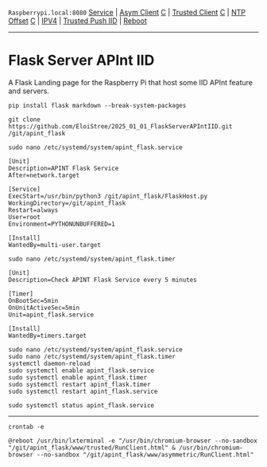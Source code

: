 `Raspberrypi.local:8080`
[Service](http://raspberrypi.local:8080/services) | [Asym Client](http://raspberrypi.local:8080/asym-client) [C](https://github.com/EloiStree/2025_01_01_AsymmetricServerAPIntIID) |
[Trusted Client](http://raspberrypi.local:8080/trusted-client) [C](https://github.com/EloiStree/2025_01_01_TrustedServerAPIntIID) | [NTP Offset](http://raspberrypi.local:8080/ntp) [C](https://github.com/EloiStree/2025_01_01_HelloPiOsNtpServer) |
[IPV4](http://raspberrypi.local:8080/ipv4) | [Trusted Push IID](http://raspberrypi.local:8080/push_iid) |
[Reboot](http://raspberrypi.local:8080/reboot)  

-------------

# Flask Server APInt IID

A Flask Landing page for the Raspberry Pi that host some IID APInt feature and servers.


```
pip install flask markdown --break-system-packages
```

```
git clone https://github.com/EloiStree/2025_01_01_FlaskServerAPIntIID.git /git/apint_flask
```


```
sudo nano /etc/systemd/system/apint_flask.service
```

```
[Unit]
Description=APINT Flask Service
After=network.target

[Service]
ExecStart=/usr/bin/python3 /git/apint_flask/FlaskHost.py
WorkingDirectory=/git/apint_flask
Restart=always
User=root
Environment=PYTHONUNBUFFERED=1

[Install]
WantedBy=multi-user.target
```

```
sudo nano /etc/systemd/system/apint_flask.timer
```

```
[Unit]
Description=Check APINT Flask Service every 5 minutes

[Timer]
OnBootSec=5min
OnUnitActiveSec=5min
Unit=apint_flask.service

[Install]
WantedBy=timers.target
```


```
sudo nano /etc/systemd/system/apint_flask.service
sudo nano /etc/systemd/system/apint_flask.timer
systemctl daemon-reload
sudo systemctl enable apint_flask.service
sudo systemctl enable apint_flask.timer
sudo systemctl restart apint_flask.timer
sudo systemctl restart apint_flask.service

sudo systemctl status apint_flask.service
```





--------

```
crontab -e
```

```
@reboot /usr/bin/lxterminal -e "/usr/bin/chromium-browser --no-sandbox "/git/apint_flask/www/trusted/RunClient.html" & /usr/bin/chromium-browser --no-sandbox "/git/apint_flask/www/asymmetric/RunClient.html" 
```



